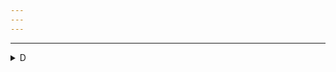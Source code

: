 ```yaml
---
---
---
```

---
<details>
  <summary>D</summary>

---
---
### U-2 ---> t
- ### https://www.gpcet.ac.in/wp-content/uploads/2018/03/DAA-Notes_0-1-42.pdf



</details>
